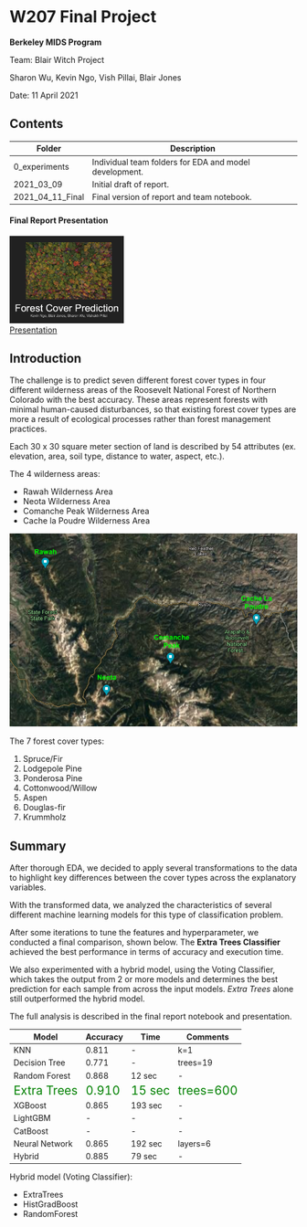 # W207 Final Project

**Berkeley MIDS Program**

Team:  Blair Witch Project

Sharon Wu, Kevin Ngo, Vish Pillai, Blair Jones

Date:  11 April 2021


## Contents

| Folder | Description |
| --- | --- |
| 0_experiments | Individual team folders for EDA and model development. |
| 2021_03_09 | Initial draft of report.  |
| 2021_04_11_Final | Final version of report and team notebook. |

#### Final Report Presentation

<a href='https://docs.google.com/presentation/d/1klo51vk3mqWeEWL_n4Mk5A6Ugdcz_W--Bsz37IYno78/edit?usp=sharing'>
  <img src='./final_thumbnail.png' alt='Final Presentation' width=200/>
  <br>Presentation
</a>


## Introduction

The challenge is to predict seven different forest cover types in four different wilderness areas of the Roosevelt National Forest of Northern Colorado with the best accuracy.  These areas represent forests with minimal human-caused disturbances, so that existing forest cover types are more a result of ecological processes rather than forest management practices.

Each 30 x 30 square meter section of land is described by 54 attributes (ex. elevation, area, soil type, distance to water, aspect, etc.).

The 4 wilderness areas:
- Rawah Wilderness Area
- Neota Wilderness Area
- Comanche Peak Wilderness Area
- Cache la Poudre Wilderness Area

![Roosevelt National Forest](./forest_aerial.png)

The 7 forest cover types:
1. Spruce/Fir
2. Lodgepole Pine
3. Ponderosa Pine
4. Cottonwood/Willow
5. Aspen
6. Douglas-fir
7. Krummholz


## Summary

After thorough EDA, we decided to apply several transformations to the data to highlight key differences between the cover types across the explanatory variables.

With the transformed data, we analyzed the characteristics of several different machine learning models for this type of classification problem.

After some iterations to tune the features and hyperparameter, we conducted a final comparison, shown below.  The **Extra Trees Classifier** achieved the best performance in terms of accuracy and execution time.

We also experimented with a hybrid model, using the Voting Classifier, which takes the output from 2 or more models and determines the best prediction for each sample from across the input models.  *Extra Trees* alone still outperformed the hybrid model.

The full analysis is described in the final report notebook and presentation.


| Model | Accuracy | Time | Comments |
| --- | --- | --- | --- |
| KNN | 0.811 | - | k=1 |
| Decision Tree | 0.771 | - | trees=19 |
| Random Forest | 0.868 | 12 sec | - |
| <span style="font-size:1.5em; color:green;">Extra Trees</span> | <span style="font-size:1.5em; color:green; ">0.910</span> | <span style="font-size:1.5em; color:green; ">15 sec</span> | <span style="font-size:1.5em; color:green; ">trees=600</span> |
| XGBoost | 0.865 | 193 sec | - |
| LightGBM | - | - | - |
| CatBoost | - | - | - |
| Neural Network | 0.865 | 192 sec | layers=6 |
| Hybrid | 0.885 | 79 sec | - |


Hybrid model (Voting Classifier):
- ExtraTrees
- HistGradBoost
- RandomForest
